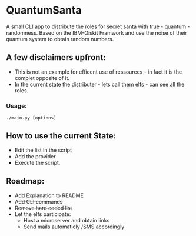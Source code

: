 # QuantumSanta

A small CLI app to distribute the roles for secret santa with true - quantum - randomness.
Based on the IBM-Qiskit Framwork and use the noise of their quantum system to obtain random numbers.

## A few disclaimers upfront:
- This is not an example for efficent use of ressources - in fact it is the complet opposite of it.
- In the current state the distributer - lets call them elfs - can see all the roles.
### Usage:
`./main.py [options]`

## How to use the current State:
- Edit the list in the script
- Add the provider
- Execute the script.

## Roadmap:
- Add Explanation to README
- ~~Add CLI commands~~
- ~~Remove hard coded list~~
- Let the elfs participate:
  - Host a microserver and obtain links
  - Send mails automaticly /SMS accordingly
